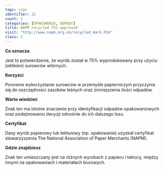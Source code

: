 ```yaml
---
tags: sign
identifier: 22
count: 2
categories: [OPAKOWANIA, ODPADY]
title: NAPM recycled 75% approved
visit: "http://www.napm.org.uk/recycled_mark.htm"
class: 2
---
```

**Co oznacza**

Jest to potwierdzenie, że wyrób został w 75% wyprodukowany przy użyciu (włókien) surowców wtórnych.

**Korzyści**

Ponowne wykorzystanie surowców w przemyśle papierniczym przyczynia się do oszczędności zasobów leśnych oraz zmniejszenia ilości odpadów.

**Warto wiedzieć**

Znak ten ma istotne znaczenie przy identyfikacji odpadów opakowaniowych oraz podejmowaniu decyzji odnośnie do ich dalszego losu.

**Certyfikat**

Dany wyrób papierowy lub tekturowy (np. opakowanie) uzyskał certyfikat stowarzyszenia The National Association of Paper Merchants (NAPM).

**Gdzie znajdziesz**

Znak ten umieszczany jest na różnych wyrobach z papieru i tektury, między innymi na opakowaniach i materiałach biurowych.
